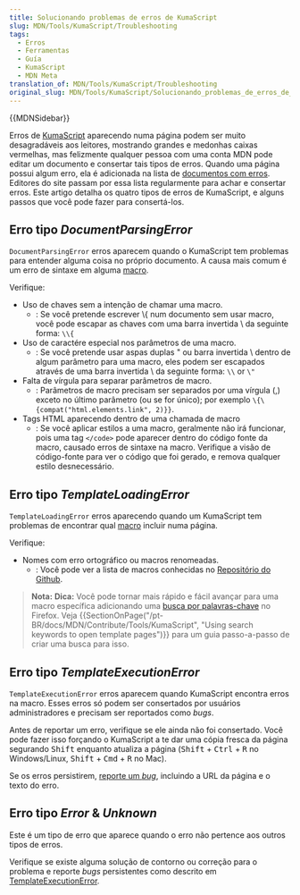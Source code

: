 ```yaml
---
title: Solucionando problemas de erros de KumaScript
slug: MDN/Tools/KumaScript/Troubleshooting
tags:
  - Erros
  - Ferramentas
  - Guía
  - KumaScript
  - MDN Meta
translation_of: MDN/Tools/KumaScript/Troubleshooting
original_slug: MDN/Tools/KumaScript/Solucionando_problemas_de_erros_de_KumaScript
---
```

{{MDNSidebar}}

Erros de [KumaScript](/pt-BR/docs/MDN/Kuma/Introduction_to_KumaScript) aparecendo numa página podem ser muito desagradáveis aos leitores, mostrando grandes e medonhas caixas vermelhas, mas felizmente qualquer pessoa com uma conta MDN pode editar um documento e consertar tais tipos de erros. Quando uma página possui algum erro, ela é adicionada na lista de [documentos com erros](/docs/with-errors). Editores do site passam por essa lista regularmente para achar e consertar erros. Este artigo detalha os quatro tipos de erros de KumaScript, e alguns passos que você pode fazer para consertá-los.

## Erro tipo _DocumentParsingError_

`DocumentParsingError` erros aparecem quando o KumaScript tem problemas para entender alguma coisa no próprio documento. A causa mais comum é um erro de sintaxe em alguma [macro](/pt-BR/docs/MDN/Contribute/Content/Macros).

Verifique:

- Uso de chaves sem a intenção de chamar uma macro.
  - : Se você pretende escrever \\{ num documento sem usar macro, você pode escapar as chaves com uma barra invertida \ da seguinte forma: `\\{`
- Uso de caractére especial nos parâmetros de uma macro.
  - : Se você pretende usar aspas duplas " ou barra invertida \ dentro de algum parâmetro para uma macro, eles podem ser escapados através de uma barra invertida \ da seguinte forma: `\\` or `\"`
- Falta de vírgula para separar parâmetros de macro.
  - : Parâmetros de macro precisam ser separados por uma vírgula (,) exceto no último parâmetro (ou se for único); por exemplo `\{\{compat("html.elements.link", 2)}}`.
- Tags HTML aparecendo dentro de uma chamada de macro
  - : Se você aplicar estilos a uma macro, geralmente não irá funcionar, pois uma tag `</code>` pode aparecer dentro do código fonte da macro, causado erros de sintaxe na macro. Verifique a visão de código-fonte para ver o código que foi gerado, e remova qualquer estilo desnecessário.

## Erro tipo _TemplateLoadingError_

`TemplateLoadingError` erros aparecendo quando um KumaScript tem problemas de encontrar qual [macro](/pt-BR/docs/MDN/Contribute/Content/Macros) incluir numa página.

Verifique:

- Nomes com erro ortográfico ou macros renomeadas.
  - : Você pode ver a lista de macros conhecidas no [Repositório do Github](https://github.com/mdn/kumascript/tree/master/macros).

> **Nota:** **Dica:** Você pode tornar mais rápido e fácil avançar para uma macro específica adicionando uma [busca por palavras-chave](http://kb.mozillazine.org/Using_keyword_searches) no Firefox. Veja {{SectionOnPage("/pt-BR/docs/MDN/Contribute/Tools/KumaScript", "Using search keywords to open template pages")}} para um guia passo-a-passo de criar uma busca para isso.

## Erro tipo _TemplateExecutionError_

`TemplateExecutionError` erros aparecem quando KumaScript encontra erros na macro. Esses erros só podem ser consertados por usuários administradores e precisam ser reportados como _bugs_.

Antes de reportar um erro, verifique se ele ainda não foi consertado. Você pode fazer isso forçando o KumaScript a te dar uma cópia fresca da página segurando <kbd>Shift</kbd> enquanto atualiza a página (<kbd>Shift</kbd> + <kbd>Ctrl</kbd> + <kbd>R</kbd> no Windows/Linux, <kbd>Shift</kbd> + <kbd>Cmd</kbd> + <kbd>R</kbd> no Mac).

Se os erros persistirem, [reporte um _bug_](https://bugzilla.mozilla.org/enter_bug.cgi?product=Mozilla_Developer_Network&component=General#h=detail|bug), incluindo a URL da página e o texto do erro.

## Erro tipo _Error_ & _Unknown_

Este é um tipo de erro que aparece quando o erro não pertence aos outros tipos de erros.

Verifique se existe alguma solução de contorno ou correção para o problema e reporte _bugs_ persistentes como descrito em [TemplateExecutionError](#TemplateExecutionError).
